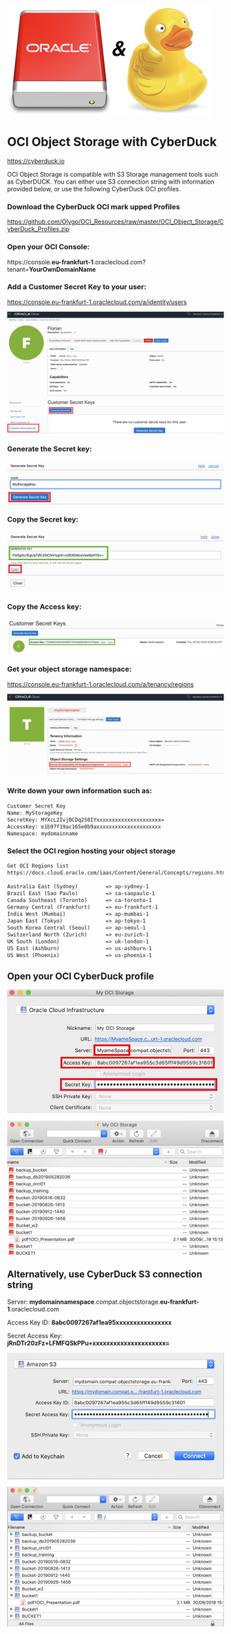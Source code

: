 ![OCI&CyberDuck_logo](./.images/OCI&Cyberduck.png)

# OCI Object Storage with CyberDuck
<https://cyberduck.io>

OCI Object Storage is compatible with S3 Storage management tools such as CyberDUCK. You can either use S3 connection string with information provided below, or use the following CyberDuck OCI profiles.

### Download the CyberDuck OCI mark upped Profiles

<https://github.com/Olygo/OCI_Resources/raw/master/OCI_Object_Storage/CyberDuck_Profiles.zip>

### Open your OCI Console:

https://console.**eu-frankfurt-1**.oraclecloud.com?tenant=**YourOwnDomainName**

### Add a Customer Secret Key to your user:

<https://console.eu-frankfurt-1.oraclecloud.com/a/identity/users>

![CustomerSecretKey](./.images/1.png)

### Generate the Secret key:

![GenerateSecretKey](./.images/2.png)

### Copy the Secret key:

![CopySecretKey](./.images/3.png)

### Copy the Access key:

![CopyAccessKey](./.images/4.png)


### Get your object storage namespace:

<https://console.eu-frankfurt-1.oraclecloud.com/a/tenancy/regions>


![Getnamespace](./.images/5.png)

### Write down your own information such as:


	Customer Secret Key
	Name: MyStorageKey  
	SecretKey: MYXcL2IvjBCDq2S0IYxxxxxxxxxxxxxxxxxxxxx=
	AccessKey: e1b97f19ac165e0b9axxxxxxxxxxxxxxxxxxxxx
	Namespace: mydomainname

### Select the OCI region hosting your object storage
	
	
	Get OCI Regions list	
	https://docs.cloud.oracle.com/iaas/Content/General/Concepts/regions.htm#AboutRegionsandAvailabilityDomains
	
	Australia East (Sydney) 		=> ap-sydney-1
	Brazil East (Sao Paulo)			=> sa-saopaulo-1
	Canada Southeast (Toronto)		=> ca-toronto-1
	Germany Central (Frankfurt) 	=> eu-frankfurt-1
	India West (Mumbai)				=> ap-mumbai-1
	Japan East (Tokyo)				=> ap-tokyo-1
	South Korea Central (Seoul)		=> ap-seoul-1
	Switzerland North (Zurich)		=> eu-zurich-1
	UK South (London)				=> uk-london-1
	US East (Ashburn)				=> us-ashburn-1
	US West (Phoenix)				=> us-phoenix-1

## Open your OCI CyberDuck profile

![cyberduckconf1](./.images/6.png)

![cyberduckconf2](./.images/7.png)

## Alternatively, use CyberDuck S3 connection string

Server: **mydomainnamespace**.compat.objectstorage.**eu-frankfurt-1**.oraclecloud.com

Access Key ID: **8abc0097267af1ea95xxxxxxxxxxxxxxxx**

Secret Access Key: **jRnDTr20zFz+LFMFQSkPPu+xxxxxxxxxxxxxxxxxxxxx=**

![cyberduckconf1](./.images/8.png)

![cyberduckconf2](./.images/9.png)

	







